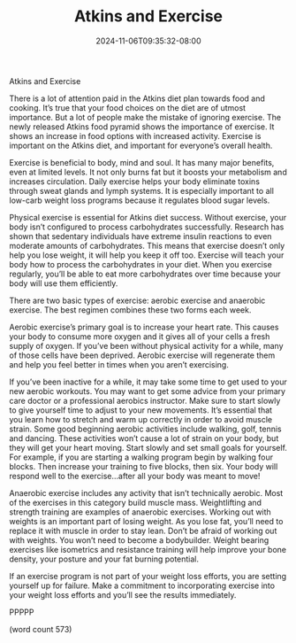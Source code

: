 ﻿---
title: "Atkins and Exercise"
date: 2024-11-06T09:35:32-08:00
description: "Text Tips for Web Success"
featured_image: "/images/Text.jpg"
tags: ["Text"]
---

Atkins and Exercise

There is a lot of attention paid in the Atkins diet plan towards food and cooking. It’s true that your food choices on the diet are of utmost importance. But a lot of people make the mistake of ignoring exercise. The newly released Atkins food pyramid shows the importance of exercise. It shows an increase in food options with increased activity. Exercise is important on the Atkins diet, and important for everyone’s overall health.

Exercise is beneficial to body, mind and soul. It has many major benefits, even at limited levels. It not only burns fat but it boosts your metabolism and increases circulation. Daily exercise helps your body eliminate toxins through sweat glands and lymph systems. It is especially important to all low-carb weight loss programs because it regulates blood sugar levels. 

Physical exercise is essential for Atkins diet success. Without exercise, your body isn’t configured to process carbohydrates successfully. Research has shown that sedentary individuals have extreme insulin reactions to even moderate amounts of carbohydrates. This means that exercise doesn’t only help you lose weight, it will help you keep it off too. Exercise will teach your body how to process the carbohydrates in your diet. When you exercise regularly, you’ll be able to eat more carbohydrates over time because your body will use them efficiently. 

There are two basic types of exercise: aerobic exercise and anaerobic exercise. The best regimen combines these two forms each week.

Aerobic exercise’s primary goal is to increase your heart rate. This causes your body to consume more oxygen and it gives all of your cells a fresh supply of oxygen. If you’ve been without physical activity for a while, many of those cells have been deprived. Aerobic exercise will regenerate them and help you feel better in times when you aren’t exercising. 

If you’ve been inactive for a while, it may take some time to get used to your new aerobic workouts. You may want to get some advice from your primary care doctor or a professional aerobics instructor. Make sure to start slowly to give yourself time to adjust to your new movements. It’s essential that you learn how to stretch and warm up correctly in order to avoid muscle strain. Some good beginning aerobic activities include walking, golf, tennis and dancing. These activities won’t cause a lot of strain on your body, but they will get your heart moving. Start slowly and set small goals for yourself. For example, if you are starting a walking program begin by walking four blocks. Then increase your training to five blocks, then six. Your body will respond well to the exercise…after all your body was meant to move!

Anaerobic exercise includes any activity that isn’t technically aerobic. Most of the exercises in this category build muscle mass. Weightlifting and strength training are examples of anaerobic exercises. Working out with weights is an important part of losing weight. As you lose fat, you’ll need to replace it with muscle in order to stay lean. Don’t be afraid of working out with weights. You won’t need to become a bodybuilder. Weight bearing exercises like isometrics and resistance training will help improve your bone density, your posture and your fat burning potential.

If an exercise program is not part of your weight loss efforts, you are setting yourself up for failure. Make a commitment to incorporating exercise into your weight loss efforts and you’ll see the results immediately.

PPPPP

(word count 573)
